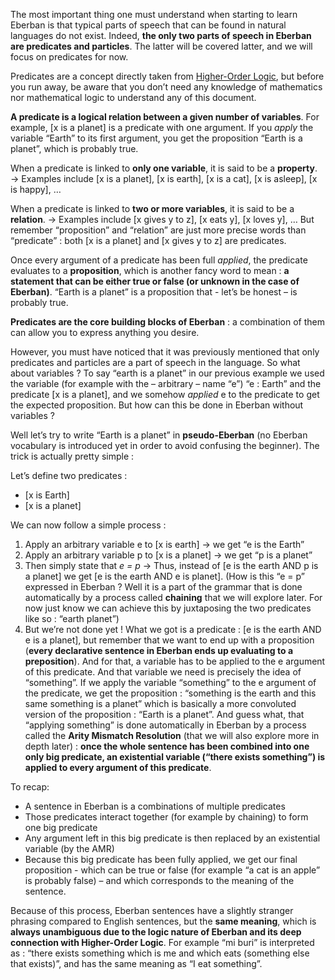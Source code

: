 The most important thing one must understand when starting to learn Eberban is that typical parts of speech that can be found in natural languages do not exist.
Indeed, **the only two parts of speech in Eberban are predicates and particles**. The latter will be covered latter, and we will focus on predicates for now.

Predicates are a concept directly taken from [Higher-Order Logic](https://en.wikipedia.org/wiki/Higher-order_logic), but before you run away, be aware that you don’t need any knowledge of mathematics nor mathematical logic to understand any of this document.

**A predicate is a logical relation between a given number of variables**.
For example, [x is a planet] is a predicate with one argument.
If you *apply* the variable “Earth” to its first argument, you get the proposition “Earth is a planet”, which is probably true.

When a predicate is linked to **only one variable**, it is said to be a **property**.
 → Examples include [x is a planet], [x is earth], [x is a cat], [x is asleep], [x is happy], …

When a predicate is linked to **two or more variables**, it is said to be a **relation**.
 → Examples include [x gives y to z], [x eats y], [x loves y], …
But remember “proposition” and “relation” are just more precise words than “predicate” : both [x is a planet] and [x gives y to z] are predicates.

Once every argument of a predicate has been full *applied*, the predicate evaluates to a **proposition**, which is another fancy word to mean : **a statement that can be either true or false (or unknown in the case of Eberban)**.
“Earth is a planet” is a proposition that - let’s be honest – is probably true.

**Predicates are the core building blocks of Eberban** : a combination of them can allow you to express anything you desire.

However, you must have noticed that it was previously mentioned that only predicates and particles are a part of speech in the language.
So what about variables ? To say “earth is a planet” in our previous example we used the variable (for example with the – arbitrary – name “e”) “e : Earth” and the predicate [x is a planet], and we somehow *applied* e to the predicate to get the expected proposition.
But how can this be done in Eberban without variables ?

Well let’s try to write “Earth is a planet” in **pseudo-Eberban** (no Eberban vocabulary is introduced yet in order to avoid confusing the beginner).
The trick is actually pretty simple : 

Let’s define two predicates :
 - [x is Earth]
 - [x is a planet]

We can now follow a simple process :
1) Apply an arbitrary variable e to [x is earth] → we get “e is the Earth”
2) Apply an arbitrary variable p to [x is a planet] → we get “p is a planet”
3) Then simply state that *e = p* → Thus, instead of [e is the earth AND p is a planet] we get [e is the earth AND e is planet]. (How is this “e = p” expressed in Eberban ? Well it is a part of the grammar that is done automatically by a process called **chaining** that we will explore later. For now just know we can achieve this by juxtaposing the two predicates like so : “earth planet”)
4) But we’re not done yet ! What we got is a predicate : [e is the earth AND e is a planet], but remember that we want to end up with a proposition (**every declarative sentence in Eberban ends up evaluating to a preposition**). And for that, a variable has to be applied to the e argument of this predicate. And that variable we need is precisely the idea of “something”. If we apply the variable “something” to the e argument of the predicate, we get the proposition : “something is the earth and this same something is a planet” which is basically a more convoluted version of the proposition : “Earth is a planet”.
And guess what, that “applying something” is done automatically in Eberban by a process called the **Arity Mismatch Resolution** (that we will also explore more in depth later) : **once the whole sentence has been combined into one only big predicate, an existential variable (“there exists something”) is applied to every argument of this predicate**.

To recap:
 - A sentence in Eberban is a combinations of multiple predicates
 - Those predicates interact together (for example by chaining) to form one big predicate
 - Any argument left in this big predicate is then replaced by an existential variable (by the AMR)
 - Because this big predicate has been fully applied, we get our final proposition - which can be true or false (for example “a cat is an apple” is probably false) – and which corresponds to the meaning of the sentence.

Because of this process, Eberban sentences have a slightly stranger phrasing compared to English sentences, but the **same meaning**, which is **always unambiguous due to the logic nature of Eberban and its deep connection with Higher-Order Logic**.
For example “mi buri” is interpreted as : “there exists something which is me and which eats (something else that exists)”, and has the same meaning as “I eat something”.
